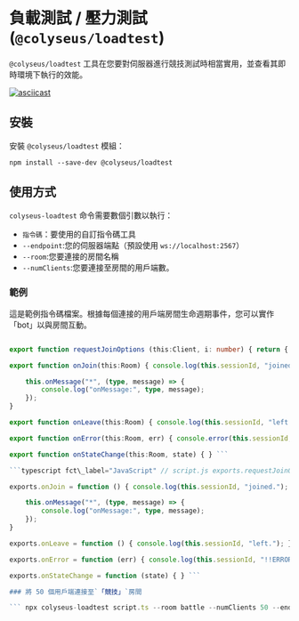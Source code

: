 # 負載測試 / 壓力測試 (`@colyseus/loadtest`)

`@colyseus/loadtest` 工具在您要對伺服器進行競技測試時相當實用，並查看其即時環境下執行的效能。

[![asciicast](https://asciinema.org/a/229378.svg)](https://asciinema.org/a/229378)

## 安裝

安裝 `@colyseus/loadtest` 模組：

``` npm install --save-dev @colyseus/loadtest ```

## 使用方式

`colyseus-loadtest` 命令需要數個引數以執行：

- `指令碼`：要使用的自訂指令碼工具
- `--endpoint`:您的伺服器端點（預設使用 `ws://localhost:2567`）
- `--room`:您要連接的房間名稱
- `--numClients`:您要連接至房間的用戶端數。

### 範例

這是範例指令碼檔案。根據每個連接的用戶端房間生命週期事件，您可以實作「bot」以與房間互動。

```typescript fct\_label="TypeScript" // script.ts import { Room, Client } from "colyseus.js";

export function requestJoinOptions (this:Client, i: number) { return { requestNumber: i }; }

export function onJoin(this:Room) { console.log(this.sessionId, "joined.");

    this.onMessage("*", (type, message) => {
        console.log("onMessage:", type, message);
    });
}

export function onLeave(this:Room) { console.log(this.sessionId, "left."); }

export function onError(this:Room, err) { console.error(this.sessionId, "!!ERROR !!", err.message); }

export function onStateChange(this:Room, state) { } ```

```typescript fct\_label="JavaScript" // script.js exports.requestJoinOptions = function (i) { return { requestNumber: i }; }

exports.onJoin = function () { console.log(this.sessionId, "joined.");

    this.onMessage("*", (type, message) => {
        console.log("onMessage:", type, message);
    });
}

exports.onLeave = function () { console.log(this.sessionId, "left."); }

exports.onError = function (err) { console.log(this.sessionId, "!!ERROR !!", err.message); }

exports.onStateChange = function (state) { } ```

### 將 50 個用戶端連接至`「競技」`房間

``` npx colyseus-loadtest script.ts --room battle --numClients 50 --endpoint ws://localhost:2567 ```